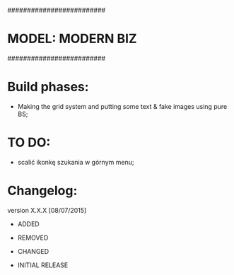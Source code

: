 #########################
#   MODEL: MODERN BIZ   #
#########################

Build phases:
=============
- Making the grid system and putting some text & fake images using pure BS;

TO DO:
=============
- scalić ikonkę szukania w górnym menu;

Changelog:
==========

version X.X.X [08/07/2015]
- ADDED
- REMOVED
- CHANGED

- INITIAL RELEASE
